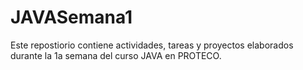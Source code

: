 # JAVASemana1

Este repostiorio contiene actividades, tareas y proyectos elaborados durante la 1a semana del curso JAVA en PROTECO.
